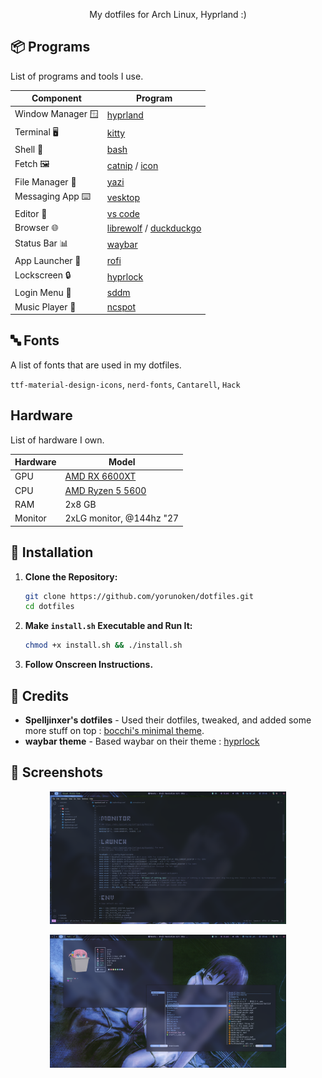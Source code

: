<p align="center">My dotfiles for Arch Linux, Hyprland :)</p>

## 📦 Programs

List of programs and tools I use.

| Component         | Program                                                                                                   |
| ----------------- | --------------------------------------------------------------------------------------------------------- |
| Window Manager 🪟 | [hyprland](https://github.com/hyprwm/Hyprland)                                                            |
| Terminal 🖥️       | [kitty](https://github.com/kovidgoyal/kitty)                                                              |
| Shell 🐚          | [bash](https://www.gnu.org/software/bash/)                                                                |
| Fetch 🖼️          | [catnip](https://github.com/iinsertNameHere/catnip) / [icon](https://www.pixiv.net/en/artworks/102563034) |
| File Manager 📁   | [yazi](https://github.com/sxyazi/yazi)                                                                    |
| Messaging App ⌨️  | [vesktop](https://github.com/Vencord/Vesktop)                                                             |
| Editor 📝         | [vs code](https://code.visualstudio.com/)                                                                 |
| Browser 🌐        | [librewolf](https://librewolf.net/) / [duckduckgo](https://duckduckgo.com/)                               |
| Status Bar 📊     | [waybar](https://github.com/Alexays/Waybar)                                                               |
| App Launcher 🚀   | [rofi](https://github.com/davatorium/rofi)                                                                |
| Lockscreen 🔒     | [hyprlock](https://github.com/hyprwm/hyprlock)                                                            |
| Login Menu 🚪     | [sddm](https://github.com/sddm/sddm)                                                                      |
| Music Player 🎵   | [ncspot](https://github.com/hrkfdn/ncspot)                                                                |

## 🔤 Fonts

A list of fonts that are used in my dotfiles.

`ttf-material-design-icons`, `nerd-fonts`, `Cantarell`, `Hack`

## Hardware

List of hardware I own.

| Hardware | Model                                                                                                            |
| -------- | ---------------------------------------------------------------------------------------------------------------- |
| GPU      | [AMD RX 6600XT](https://www.amd.com/en/products/graphics/desktops/radeon/6000-series/amd-radeon-rx-6600-xt.html) |
| CPU      | [AMD Ryzen 5 5600](https://www.amazon.com/AMD-5600-12-Thread-Unlocked-Processor/dp/B09VCHR1VH)                   |
| RAM      | 2x8 GB                                                                                                           |
| Monitor  | 2xLG monitor, @144hz "27                                                                                         |

## 💾 Installation

1. **Clone the Repository:**

    ```bash
    git clone https://github.com/yorunoken/dotfiles.git
    cd dotfiles
    ```

2. **Make `install.sh` Executable and Run It:**

    ```bash
    chmod +x install.sh && ./install.sh
    ```

3. **Follow Onscreen Instructions.**

## 📝 Credits

-   **Spelljinxer's dotfiles** - Used their dotfiles, tweaked, and added some more stuff on top : [bocchi's minimal theme](https://github.com/Spelljinxer).
-   **waybar theme** - Based waybar on their theme : [hyprlock](https://github.com/brunoanesio/waybar-config)

## 📸 Screenshots

<p align="center">
  <img src="./screenshots/1.png" alt="Screenshot 1" width="75%" />
</p>

<p align="center">
  <img src="./screenshots/2.png" alt="Screenshot 2" width="75%" />
</p>
